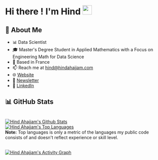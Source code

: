 
# Hi there ! I'm Hind <img src="https://raw.githubusercontent.com/MartinHeinz/MartinHeinz/master/wave.gif" width="30px">

## 📖 About Me

- 📊 Data Scientist 
- 🎓 Master's Degree Student in Applied Mathematics with a Focus on Engineering Math for Data Science
- 📍 Based in France
- 📫 Reach me at <a href = "mailto: hind@hindahajjam.com/"> hind@hindahajjam.com </a>
- 🌐 <a href = "https://www.hindahajjam.com"> Website </a>
- 📰 <a href = "https://hindahajjam.com/newsletter"> Newsletter </a>
- 📱 <a href = "https://www.linkedin.com/in/hind-ahajjam/">LinkedIn</a>




 ## 📊 GitHub Stats

 <br/>
    <a href="https://github.com/hind-ahajjam/github-readme-stats"><img alt="Hind Ahajjam's Github Stats" src="https://github-readme-stats.vercel.app/api?username=hind-ahajjam&show_icons=true&count_private=true&theme=tokyonight&hide_border=true&bg_color=0D1117" /></a>
  <br/>
   <a href="https://github.com/hind-ahajjam/github-readme-stats"><img alt="Hind Ahajjam's Top Languages" src="https://github-readme-stats.vercel.app/api/top-langs/?username=hind-ahajjam&count_private=true&layout=compact&theme=react&hide_border=true&bg_color=0D1117" /></a>
  <br/>
  <b>Note:</b> Top languages is only a metric of the languages my public code consists of and doesn't reflect experience or skill level.
<br/>
<br/>



<a href="https://github.com/hind-ahajjam/github-readme-activity-graph"><img alt="Hind Ahajjam's Activity Graph" src="https://activity-graph.herokuapp.com/graph?username=hind-ahajjam&theme=rogue&hide_border=true" /></a>

<br/>
<br/>



